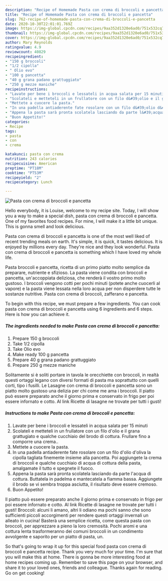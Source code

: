 ```yaml
---
description: "Recipe of Homemade Pasta con crema di broccoli e pancetta"
title: "Recipe of Homemade Pasta con crema di broccoli e pancetta"
slug: 762-recipe-of-homemade-pasta-con-crema-di-broccoli-e-pancetta
date: 2020-10-30T22:01:01.769Z
image: https://img-global.cpcdn.com/recipes/9aa352d1320e6ad0/751x532cq70/pasta-con-crema-di-broccoli-e-pancetta-recipe-main-photo.jpg
thumbnail: https://img-global.cpcdn.com/recipes/9aa352d1320e6ad0/751x532cq70/pasta-con-crema-di-broccoli-e-pancetta-recipe-main-photo.jpg
cover: https://img-global.cpcdn.com/recipes/9aa352d1320e6ad0/751x532cq70/pasta-con-crema-di-broccoli-e-pancetta-recipe-main-photo.jpg
author: Mary Reynolds
ratingvalue: 4.9
reviewcount: 40829
recipeingredient:
- "150 g broccoli"
- "1/2 cipolla"
- " Olio evo"
- "100 g pancetta"
- "40 g grana padano grattuggiato"
- "250 g mezze maniche"
recipeinstructions:
- "Lavate per bene i broccoli e lessateli in acqua salata per 15 minuti"
- "Scolateli e metteteli in un frullatore con un filo d&#39;olio e il grana grattugiato e qualche cucchiaio del brodo di cottura. Frullare fino a comporre una crema.."
- "Mettete a cuocere la pasta."
- "In una padella antiaderente fate rosolare con un filo d&#39;olio d&#39;oliva la cipolla tagliata finemente insieme alla pancetta. Poi aggiungete la crema di broccoli e qualche cucchiaio di acqua di cottura della pasta, amalgamate il tutto e spegnete il fuoco."
- "Appena la pasta sarà pronta scolatela lasciando da parte l&#39;acqua di cottura. Buttatela in padelma e mantecatela a fiamma bassa. Aggiungete il brodo se vi sembra troppa asciutta, il risultato deve essere cremoso."
- "Buon Appetito!"
categories:
- Recipe
tags:
- pasta
- con
- crema

katakunci: pasta con crema 
nutrition: 243 calories
recipecuisine: American
preptime: "PT18M"
cooktime: "PT53M"
recipeyield: "2"
recipecategory: Lunch

---
```



![Pasta con crema di broccoli e pancetta](https://img-global.cpcdn.com/recipes/9aa352d1320e6ad0/751x532cq70/pasta-con-crema-di-broccoli-e-pancetta-recipe-main-photo.jpg)

Hello everybody, it is Louise, welcome to my recipe site. Today, I will show you a way to make a special dish, pasta con crema di broccoli e pancetta. One of my favorites food recipes. For mine, I will make it a little bit unique. This is gonna smell and look delicious.

Pasta con crema di broccoli e pancetta is one of the most well liked of recent trending meals on earth. It's simple, it is quick, it tastes delicious. It is enjoyed by millions every day. They're nice and they look wonderful. Pasta con crema di broccoli e pancetta is something which I have loved my whole life.

Pasta broccoli e pancetta, ricetta di un primo piatto molto semplice da preparare, nutriente e sfizioso. La pasta viene condita con broccoli e pancetta, un&#39;accoppiata deliziosa, che renderà il vostro primo molto gustoso. I broccoli vengono cotti per pochi minuti (potete anche cuocerli al vapore) e la pasta viene lessata nella loro acqua per non disperdere tutte le sostanze nutritive. Pasta con crema di broccoli, zafferano e pancetta.


To begin with this recipe, we must prepare a few ingredients. You can cook pasta con crema di broccoli e pancetta using 6 ingredients and 6 steps. Here is how you can achieve it.

<!--inarticleads1-->

##### The ingredients needed to make Pasta con crema di broccoli e pancetta:

1. Prepare 150 g broccoli
1. Take 1/2 cipolla
1. Take  Olio evo
1. Make ready 100 g pancetta
1. Prepare 40 g grana padano grattuggiato
1. Prepare 250 g mezze maniche


Solitamente si è soliti portare in tavola le orecchiette con broccoli, in realtà questi ortaggi legano con diversi formati di pasta ma soprattutto con quelli corti, tipo i fusilli. Le Lasagne con crema di broccoli e pancetta sono un piatto molto gustoso una delizia per chi come me ama i broccoli. Il piatto può essere preparato anche il giorno prima e conservato in frigo per poi essere infornato e cotto. Al link Ricette di lasagne ne trovate per tutti i gusti! 

<!--inarticleads2-->

##### Instructions to make Pasta con crema di broccoli e pancetta:

1. Lavate per bene i broccoli e lessateli in acqua salata per 15 minuti
1. Scolateli e metteteli in un frullatore con un filo d&#39;olio e il grana grattugiato e qualche cucchiaio del brodo di cottura. Frullare fino a comporre una crema..
1. Mettete a cuocere la pasta.
1. In una padella antiaderente fate rosolare con un filo d&#39;olio d&#39;oliva la cipolla tagliata finemente insieme alla pancetta. Poi aggiungete la crema di broccoli e qualche cucchiaio di acqua di cottura della pasta, amalgamate il tutto e spegnete il fuoco.
1. Appena la pasta sarà pronta scolatela lasciando da parte l&#39;acqua di cottura. Buttatela in padelma e mantecatela a fiamma bassa. Aggiungete il brodo se vi sembra troppa asciutta, il risultato deve essere cremoso.
1. Buon Appetito!


Il piatto può essere preparato anche il giorno prima e conservato in frigo per poi essere infornato e cotto. Al link Ricette di lasagne ne trovate per tutti i gusti! Broccoli: alcuni li amano, altri li odiano ma pochi sanno che sono sufficienti piccoli accorgimenti per rendere questi ortaggi invernali un alleato in cucina! Basterà una semplice ricetta, come questa pasta con broccoli, per apprezzare a pieno la loro cremosità. Pochi aromi e una cottura lenta trasformeranno dei comuni broccoli in un condimento avvolgente e saporito per un piatto di pasta, un. 

So that's going to wrap it up for this special food pasta con crema di broccoli e pancetta recipe. Thank you very much for your time. I'm sure that you will make this at home. There is gonna be more interesting food at home recipes coming up. Remember to save this page on your browser, and share it to your loved ones, friends and colleague. Thanks again for reading. Go on get cooking!
